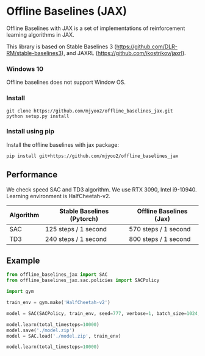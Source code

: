 # Offline Baselines (JAX)

Offline Baselines with JAX is a set of implementations of reinforcement learning algorithms in JAX.

This library is based on Stable Baselines 3 (https://github.com/DLR-RM/stable-baselines3), and JAXRL (https://github.com/ikostrikov/jaxrl).

### Windows 10

Offline baselines does not support Window OS.

### Install

```
git clone https://github.com/mjyoo2/offline_baselines_jax.git
python setup.py install
```

### Install using pip 
Install the offline baselines with jax package:
```
pip install git+https://github.com/mjyoo2/offline_baselines_jax
```

## Performance
We check speed SAC and TD3 algorithm. We use RTX 3090, Intel i9-10940. Learning environment is HalfCheetah-v2. 

| **Algorithm** | **Stable Baselines (Pytorch)** | **Offline Baselines (Jax)** |
|---------------|--------------------------------|-----------------------------|
| SAC           | 125 steps / 1 second           | 570 steps / 1 second        |
| TD3           | 240 steps / 1 second           | 800 steps / 1 second        |

## Example
```python
from offline_baselines_jax import SAC
from offline_baselines_jax.sac.policies import SACPolicy

import gym

train_env = gym.make('HalfCheetah-v2')

model = SAC(SACPolicy, train_env, seed=777, verbose=1, batch_size=1024, buffer_size=50000, train_freq=1)

model.learn(total_timesteps=10000)
model.save('./model.zip')
model = SAC.load('./model.zip', train_env)

model.learn(total_timesteps=10000)

```

